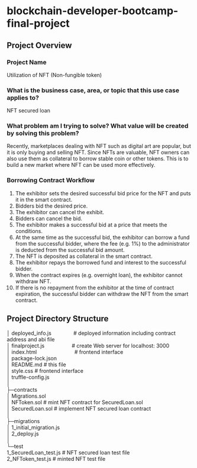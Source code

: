 # blockchain-developer-bootcamp-final-project
## Project Overview

### Project Name
Utilization of NFT (Non-fungible token)

### What is the business case, area, or topic that this use case applies to?
NFT secured loan

### What problem am I trying to solve? What value will be created by solving this problem?
Recently, marketplaces dealing with NFT such as digital art are popular, but it is only buying and selling NFT. 
Since NFTs are valuable, NFT owners can also use them as collateral to borrow stable coin or other tokens. 
This is to build a new market where NFT can be used more effectively.

### Borrowing Contract Workflow
1. The exhibitor sets the desired successful bid price for the NFT and puts it in the smart contract.
2. Bidders bid the desired price.
3. The exhibitor can cancel the exhibit.
4. Bidders can cancel the bid.
5. The exhibitor makes a successful bid at a price that meets the conditions.
6. At the same time as the successful bid, the exhibitor can borrow a fund from the successful bidder, where the fee (e.g. 1%) to the administrator is deducted from the successful bid amount.
7. The NFT is deposited as collateral in the smart contract.
8. The exhibitor repays the borrowed fund and interest to the successful bidder.
9. When the contract expires (e.g. overnight loan), the exhibitor cannot withdraw NFT.
10. If there is no repayment from the exhibitor at the time of contract expiration, the successful bidder can withdraw the NFT from the smart contract.

## Project Directory Structure
│  deployed_info.js  &emsp;&emsp;&emsp;&emsp;# deployed information including contract address and abi file  
│  finalproject.js  &emsp;&emsp;&emsp;&emsp;&emsp;# create Web server for localhost: 3000  
│  index.html  &emsp;&emsp;&emsp;&emsp;&emsp;&emsp;&emsp;# frontend interface  
│  package-lock.json  
│  README.md                    # this file  
│  style.css                    # frontend interface  
│  truffle-config.js  
│  
├─contracts  
│      Migrations.sol                     
│      NFToken.sol              # mint NFT contract for SecuredLoan.sol  
│      SecuredLoan.sol          # implement NFT secured loan contract  
│      
├─migrations  
│      1_initial_migration.js           
│      2_deploy.js  
│  
└─test  
        1_SecuredLoan_test.js   # NFT secured loan test file  
        2_NFToken_test.js       # minted NFT test file  